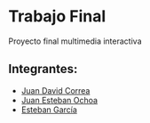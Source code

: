 # Trabajo Final
Proyecto final multimedia interactiva

## Integrantes:

- [Juan David Correa](https://www.github.com/JuanD29)
- [Juan Esteban Ochoa](https://www.github.com/Juanes8a)
- [Esteban García](https://www.github.com/EsGarciaC)
